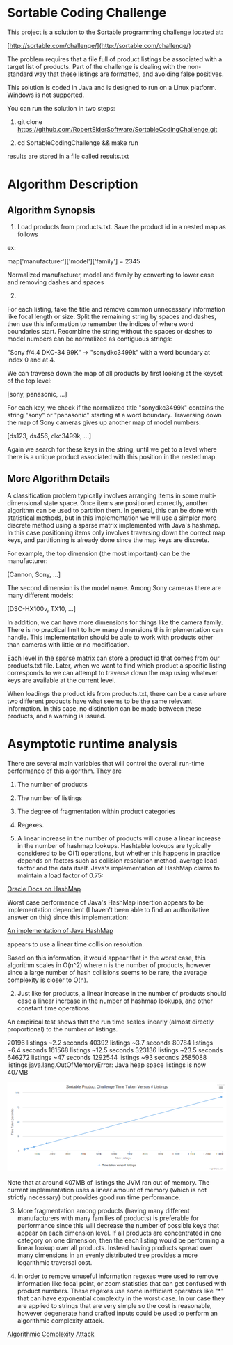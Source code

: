 # Sortable Coding Challenge

This project is a solution to the Sortable programming challenge located at:

[http://sortable.com/challenge/](http://sortable.com/challenge/)

The problem requires that a file full of product listings be associated with a target list of products.  Part of the challenge is dealing with the non-standard way that these listings are formatted, and avoiding false positives.

This solution is coded in Java and is designed to run on a Linux platform.  Windows is not supported.

You can run the solution in two steps:

1)  git clone https://github.com/RobertElderSoftware/SortableCodingChallenge.git

2)  cd SortableCodingChallenge && make run

results are stored in a file called results.txt

# Algorithm Description

##  Algorithm Synopsis

1)  Load products from products.txt.  Save the product id in a nested map as follows

ex:

map['manufacturer']['model']['family'] = 2345

Normalized manufacturer, model and family by converting to lower case and removing
dashes and spaces

2)

For each listing, take the title and remove common unnecessary information like focal
length or size.  Split the remaining string by spaces and dashes, then use this information
to remember the indices of where word boundaries start.  Recombine the string without the
spaces or dashes to model numbers can be normalized as contiguous strings:

"Sony f/4.4 DKC-34 99K"  -> "sonydkc3499k" with a word boundary at index 0 and at 4.

We can traverse down the map of all products by first looking at the keyset of the top level:

[sony, panasonic, ...]

For each key, we check if the normalized title "sonydkc3499k" contains the string "sony" or "panasonic"
starting at a word boundary.  Traversing down the map of Sony cameras gives up another map of model numbers:

[ds123, ds456, dkc3499k, ...]

Again we search for these keys in the string, until we get to a level where there is a unique product
associated with this position in the nested map.

##  More Algorithm Details

A classification problem typically involves arranging items in some multi-dimensional
state space.  Once items are positioned correctly, another algorithm can be used to
partition them.  In general, this can be done with statistical methods, but in this 
implementation we will use a simpler more discrete method using a sparse matrix
implemented with Java's hashmap.  In this case positioning items only involves
traversing down the correct map keys, and partitioning is already done since the
map keys are discrete.

For example, the top dimension (the most important) can be the manufacturer:

[Cannon, Sony, ...]

The second dimension is the model name.  Among Sony cameras there are many different
models:

[DSC-HX100v, TX10, ...]

In addition, we can have more dimensions for things like the camera family.  There is
no practical limit to how many dimensions this implementation can handle.  This
implementation should be able to work with products other than cameras with little or no
modification.

Each level in the sparse matrix can store a product id that comes from our products.txt
file.  Later, when we want to find which product a specific listing corresponds to
we can attempt to traverse down the map using whatever keys are available at the current
level.  

When loadings the product ids from products.txt, there can be a case where two different
products have what seems to be the same relevant information.  In this case, no distinction
can be made between these products, and a warning is issued.

# Asymptotic runtime analysis

There are several main variables that will control the overall run-time performance of this algorithm.  They are

1)  The number of products
2)  The number of listings
3)  The degree of fragmentation within product categories
4)  Regexes.


1)  A linear increase in the number of products will cause a linear increase in the number of hashmap lookups.  Hashtable lookups are typically considered to be O(1) operations, but whether this happens in practice depends on factors such as collision resolution method, average load factor and the data itself.  Java's implementation of HashMap claims to maintain a load factor of 0.75:

[Oracle Docs on HashMap](http://docs.oracle.com/javase/6/docs/api/java/util/HashMap.html)

Worst case performance of Java's HashMap insertion appears to be implementation dependent (I haven't been able to find an authoritative answer on this) since this implementation:

[An implementation of Java HashMap](http://grepcode.com/file/repository.grepcode.com/java/root/jdk/openjdk/6-b27/java/util/HashMap.java#HashMap.addEntry%28int%2Cjava.lang.Object%2Cjava.lang.Object%2Cint%29)

appears to use a linear time collision resolution.

Based on this information, it would appear that in the worst case, this algorithm scales in O(n^2) where n is the number of products, however since a large number of hash collisions seems to be rare, the average complexity is closer to O(n).

2)  Just like for products, a linear increase in the number of products should case a linear increase in the number of hashmap lookups, and other constant time operations.

 An empirical test shows that the run time scales linearly (almost directly proportional) to the number of listings.

 20196   listings ~2.2  seconds
 40392   listings ~3.7  seconds
 80784   listings ~6.4  seconds
161568   listings ~12.5 seconds
323136   listings ~23.5 seconds
646272   listings ~47   seconds
1292544  listings ~93   seconds
2585088  listings java.lang.OutOfMemoryError: Java heap space  listings is now 407MB

![Runtime](https://github.com/RobertElderSoftware/SortableCodingChallenge/blob/master/runtime.png)

Note that at around 407MB of listings the JVM ran out of memory. The current implementation uses a linear amount of memory (which is not strictly necessary) but provides good run time performance.

3)  More fragmentation among products (having many different manufacturers with many families of products) is preferable for performance since this will decrease the number of possible keys that appear on each dimension level.  If all products are concentrated in one category on one dimension, then the each listing would be performing a linear lookup over all products.  Instead having products spread over many dimensions in an evenly distributed tree provides a more logarithmic traversal cost. 

4)  In order to remove unuseful information regexes were used to remove information like focal point, or zoom statistics that can get confused with product numbers.  These regexes use some inefficient operators like "\*" that can have exponential complexity in the worst case.  In our case they are applied to strings that are very simple so the cost is reasonable, however degenerate hand crafted inputs could be used to perform an algorithmic complexity attack.

[Algorithmic Complexity Attack](http://en.wikipedia.org/wiki/Algorithmic_complexity_attack)
